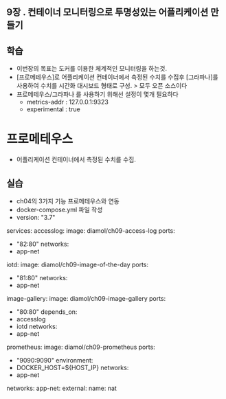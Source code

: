 
## 9장 . 컨테이너 모니터링으로 투명성있는 어플리케이션 만들기

## 학습 ##
- 이번장의 목표는 도커를 이용한 체계적인 모니터링을 하는것.
- [프로메테우스]로 어플리케이션 컨테이너에서 측정된 수치를 수집후 [그라파나]를 사용하여 수치를 시간화 대시보드 형태로 구성. > 모두 오픈 소스이다 
- 프로메테우스/그라파나 를 사용하기 위해선 설정이 몇개 필요하다
  - metrics-addr : 127.0.0.1:9323
  - experimental : true
# 프로메테우스
- 어플리케이션 컨테이너에서 측정된 수치를 수집.

## 실습 ##
- ch04의 3가지 기능 프로메테우스와 연동
- docker-compose.yml 파일 작성
- version: "3.7"

services:
accesslog:
image: diamol/ch09-access-log
ports:
- "82:80"
networks:
- app-net

iotd:
image: diamol/ch09-image-of-the-day
ports:
- "81:80"
networks:
- app-net

image-gallery:
image: diamol/ch09-image-gallery
ports:
- "80:80"
depends_on:
- accesslog
- iotd
networks:
- app-net

prometheus:
image: diamol/ch09-prometheus
ports:
- "9090:9090"
environment:
- DOCKER_HOST=${HOST_IP}
networks:
- app-net

networks:
app-net:
external:
name: nat

